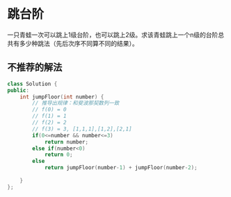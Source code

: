 # 跳台阶

一只青蛙一次可以跳上1级台阶，也可以跳上2级。求该青蛙跳上一个n级的台阶总共有多少种跳法（先后次序不同算不同的结果）。

## 不推荐的解法

```cpp
class Solution {
public:
    int jumpFloor(int number) {
        // 推导出规律：和斐波那契数列一致
        // f(0) = 0
        // f(1) = 1
        // f(2) = 2
        // f(3) = 3, [1,1,1],[1,2],[2,1]
        if(0<=number && number<=3)
            return number;
        else if(number<0)
            return 0;
        else
            return jumpFloor(number-1) + jumpFloor(number-2);
        
    }
};
```

## 


